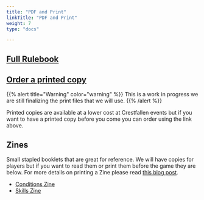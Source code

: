 ```yaml
---
title: "PDF and Print"
linkTitle: "PDF and Print"
weight: 7
type: "docs"

---
```




##  [Full Rulebook <i class="fa fa-file-pdf"></i>](/rules/pdf_and_print/crestfallen_rulebook.pdf)

## [Order a printed copy](https://mixam.com/)

{{% alert title="Warning" color="warning" %}}
This is a work in progress we are still finalizing the print files that we will use. 
{{% /alert %}}

Printed copies are available at a lower cost at Crestfallen events but if you want to have a printed copy before you come you can order using the link above. 

## Zines

Small stapled booklets that are great for reference. We will have copies for players but if you want to read them or print them before the game they are below. For more details on printing a Zine please read [this blog post](). 

- [Conditions Zine](/rules/pdf_and_print/crestfallen_conditions_zine.pdf)
- [Skills Zine](/rules/pdf_and_print/crestfallen_skills_zine.pdf)
